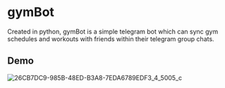 # gymBot 
Created in python, gymBot is a simple telegram bot which can sync gym schedules and workouts with friends within their telegram group chats.

## Demo
![26CB7DC9-985B-48ED-B3A8-7EDA6789EDF3_4_5005_c](https://github.com/user-attachments/assets/e31a17a4-57a9-4509-a7b8-29759527f404)
